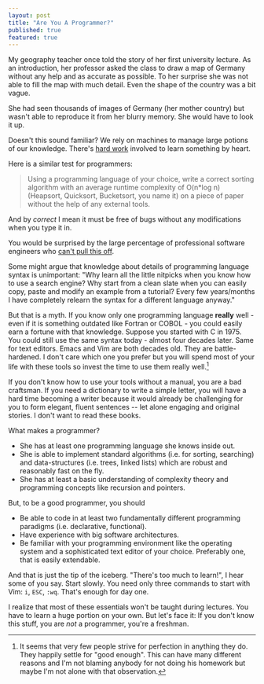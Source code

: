 ```yaml
---
layout: post
title: "Are You A Programmer?"
published: true
featured: true
---
```


My geography teacher once told the story of her first university lecture. 
As an introduction, her professor asked the class to draw 
a map of Germany without any help and as accurate as possible. To her surprise she was not
able to fill the map with much detail. Even the shape of the country was a bit vague.

She had seen thousands of images of Germany (her mother country) but
wasn't able to reproduce it from her blurry memory. She would have to look it up.

Doesn't this sound familiar? We rely on machines to manage large potions
of our knowledge. There's [hard work][On hard work] involved to learn something by heart.

Here is a similar test for programmers:

> Using a programming language of your choice, write a correct sorting
> algorithm with an average runtime complexity of O(n\*log n) (Heapsort,
> Quicksort, Bucketsort, you name it) on a piece of paper without the help of any
> external tools.

And by *correct* I mean it must be free of bugs without any modifications when you type it in.

You would be surprised by the large percentage of professional software
engineers who [can't pull this off][Atwood Programmers].

Some might argue that knowledge about details of programming language
syntax is unimportant: "Why learn all the little nitpicks when you know
how to use a search engine? Why start from a clean slate when you can easily
copy, paste and modify an example from a tutorial?
Every few years/months I have completely relearn the syntax for a different language anyway."

But that is a myth. If you know only
one programming language **really** well - even if it is something
outdated like Fortran or COBOL - you could easily earn a fortune with
that knowledge. Suppose you started with C in 1975. You could still
use the same syntax today - almost four decades later.
Same for text editors. Emacs and Vim are both decades
old. They are battle-hardened. I don't care which one you prefer but you
will spend most of your life with these tools so invest the time to use
them really well.[^1]

If you don't know how to use your tools without a manual, you are a bad craftsman.
If you need a dictionary to write a simple letter, you will have a hard
time becoming a writer because it would already be challenging for you to form elegant, fluent
sentences -- let alone engaging and original stories.
I don't want to read these books.

What makes a programmer?

* She has at least one programming language she knows inside out.
* She is able to implement standard algorithms (i.e. for sorting, searching)
  and data-structures (i.e. trees, linked lists) which are robust and
reasonably fast on the fly.
* She has at least a basic understanding of complexity theory and
  programming concepts like recursion and pointers.

But, to be a good programmer, you should

* Be able to code in at least two fundamentally different programming
  paradigms (i.e. declarative, functional).
* Have experience with big software architectures.
* Be familiar with your programming environment like the operating system and a sophisticated text editor of your choice. Preferably one, that is
  easily extendable.

And that is just the tip of the iceberg. 
"There's too much to learn!", I hear some of you say. 
Start slowly.
You need only three commands to start with Vim: `i`, `ESC`, `:wq`.
That's enough for day one. 

I realize that most of these essentials won't be taught during lectures.
You have to learn a huge portion on your own.
But let's face it: If you don't know this stuff, you are *not* a programmer, you're a freshman.

[On hard work]: http://www.matthias-endler.de/2011/On-hard-work/

[Atwood Programmers]: http://www.codinghorror.com/blog/2007/02/why-cant-programmers-program.html

[^1]: It seems that very few people strive for perfection in anything they do. They happily settle
for "good enough". This can have many different reasons and I'm not
blaming anybody for not doing his homework but maybe I'm not alone with
that observation.
